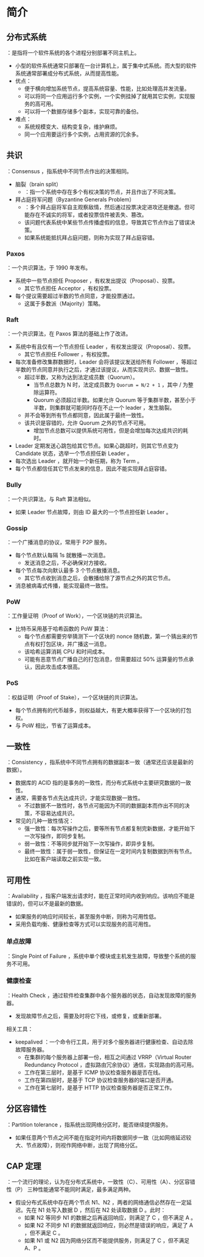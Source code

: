 # 简介

## 分布式系统

：是指将一个软件系统的各个进程分别部署不同主机上。
- 小型的软件系统通常只部署在一台计算机上，属于集中式系统。而大型的软件系统通常部署成分布式系统，从而提高性能。
- 优点：
  - 便于横向增加系统节点，提高系统容量、性能，比如处理高并发流量。
  - 可以将同一个应用运行多个实例，一个实例挂掉了就用其它实例，实现服务的高可用。
  - 可以将一个数据存储多个副本，实现可靠的备份。
- 难点：
  - 系统规模变大、结构变复杂，维护麻烦。
  - 同一个应用要运行多个实例，占用资源的冗余多。

## 共识

：Consensus ，指系统中不同节点作出的决策相同。
- 脑裂（brain split）
  - ：指一个系统中存在多个有权决策的节点，并且作出了不同决策。
- 拜占庭将军问题（Byzantine Generals Problem）
  - ：多个拜占庭将军自主观察敌情，然后通过投票决定进攻还是撤退。但可能存在不诚实的将军，或者投票信件被丢失、篡改。
  - 该问题代表系统中某些节点传播虚假的信息，导致其它节点作出了错误决策。
  - 如果系统能抵抗拜占庭问题，则称为实现了拜占庭容错。

### Paxos

：一个共识算法，于 1990 年发布。
- 系统中一些节点担任 Proposer ，有权发出提议（Proposal）、投票。
  - 其它节点担任 Acceptor ，有权投票。
- 每个提议需要超过半数的节点同意，才能投票通过。
  - 这属于多数派（Majority）策略。

### Raft

：一个共识算法，在 Paxos 算法的基础上作了改进。
- 系统中有且仅有一个节点担任 Leader ，有权发出提议（Proposal）、投票。
  - 其它节点担任 Follower ，有权投票。
- 每次准备修改集群数据时，Leader 会将该提议发送给所有 Follower ，等超过半数的节点同意并执行之后，才通过该提议，从而实现共识、数据一致性。
  - 超过半数，又称为达到法定成员数（Quorum）。
    - 当节点总数为 N 时，法定成员数为 `Quorum = N/2 + 1` ，其中 / 为整除运算符。
    - Quorum 必须超过半数。如果允许 Quorum 等于集群半数，甚至小于半数，则集群就可能同时存在不止一个 leader ，发生脑裂。
  - 并不会等到所有节点都同意，因此属于最终一致性。
  - 该共识是容错的，允许 Quorum 之外的节点不可用。
    - 增加节点总数可以提供系统可用性，但是会增加每次达成共识的耗时。
- Leader 定期发送心跳包给其它节点。如果心跳超时，则其它节点变为 Candidate 状态，选举一个节点担任新 Leader 。
- 每次选出 Leader ，就开始一个新任期，称为 Term 。
- 每个节点都信任其它节点发来的信息，因此不能实现拜占庭容错。

### Bully

：一个共识算法，与 Raft 算法相似。
- 如果 Leader 节点故障，则由 ID 最大的一个节点担任新 Leader 。

### Gossip

：一个广播消息的协议，常用于 P2P 服务。
- 每个节点默认每隔 1s 就散播一次消息。
  - 发送消息之后，不必确保对方接收。
- 每个节点每次向默认最多 3 个节点散播消息。
  - 其它节点收到消息之后，会散播给除了源节点之外的其它节点。
- 消息被病毒式传播，能实现最终一致性。

### PoW

：工作量证明（Proof of Work），一个区块链的共识算法。
- 比特币采用基于哈希函数的 PoW 算法：
  - 每个节点都需要穷举猜测下一个区块的 nonce 随机数，第一个猜出来的节点有权打包区块，并广播这一消息。
  - 该哈希运算消耗 CPU 和时间成本。
  - 可能有恶意节点广播自己的打包消息，但需要超过 50% 运算量的节点承认，因此攻击成本很高。

### PoS

：权益证明（Proof of Stake），一个区块链的共识算法。
- 每个节点拥有的代币越多，则权益越大，有更大概率获得下一个区块的打包权。
- 与 PoW 相比，节省了运算成本。

## 一致性

：Consistency ，指系统中不同节点拥有的数据副本一致（通常还应该是最新的数据）。
- 数据库的 ACID 指的是事务的一致性，而分布式系统中主要研究数据的一致性。
- 通常，需要各节点先达成共识，才能实现数据一致性。
  - 不过数据不一致性时，各节点可能因为不同的数据副本而作出不同的决策，不容易达成共识。
- 常见的几种一致性情况：
  - 强一致性：每次写操作之后，要等所有节点都复制完新数据，才能开始下一次写操作，即同步复制。
  - 弱一致性：不等同步就开始下一次写操作，即异步复制。
  - 最终一致性：属于弱一致性，但保证在一定时间内复制数据到所有节点。比如在客户端读取之前实现一致。

## 可用性

：Availability ，指客户端发出请求时，能在正常时间内收到响应。该响应不能是错误的，但可以不是最新的数据。
- 如果服务的响应时间较长，甚至服务中断，则称为可用性低。
- 采用负载均衡、健康检查等方式可以实现服务的高可用性。

### 单点故障

：Single Point of Failure ，系统中单个模块或主机发生故障，导致整个系统的服务不可用。

### 健康检查

：Health Check ，通过软件检查集群中各个服务器的状态，自动发现故障的服务器。
- 发现故障节点之后，需要及时将它下线，或修复，或重新部署。

相关工具：
- keepalived ：一个命令行工具，用于对多个服务器进行健康检查、自动去除故障服务器。
  - 在集群的每个服务器上部署一份，相互之间通过 VRRP（Virtual Router Redundancy Protocol ，虚拟路由冗余协议）通信，实现路由的高可用。
  - 工作在第三层时，是基于 ICMP 协议检查服务器是否在线。
  - 工作在第四层时，是基于 TCP 协议检查服务器的端口是否开通。
  - 工作在第七层时，是基于 HTTP 协议检查服务器是否正常工作。

## 分区容错性

：Partition tolerance ，指系统出现网络分区时，能否继续提供服务。
- 如果任意两个节点之间不能在指定时间内将数据同步一致（比如网络延迟较大、节点故障），则视作网络中断，出现了网络分区。

## CAP 定理

：一个流行的理论，认为在分布式系统中，一致性（C）、可用性（A）、分区容错性（P） 三种性能通常不能同时满足，最多满足两种。
- 假设分布式系统中存在两个节点 N1、N2 ，两者的网络通信必然存在一定延迟。先在 N1 处写入数据 D ，然后在 N2 处读取数据 D 。此时：
  - 如果 N2 等同步 N1 的数据之后再返回响应，则满足了 C ，但不满足 A 。
  - 如果 N2 不同步 N1 的数据就返回响应，则必然是错误的响应，满足了 A ，但不满足 C 。
  - 如果 N1 或 N2 因为网络分区而不能提供服务，则满足了 C ，但不满足 A、P 。
